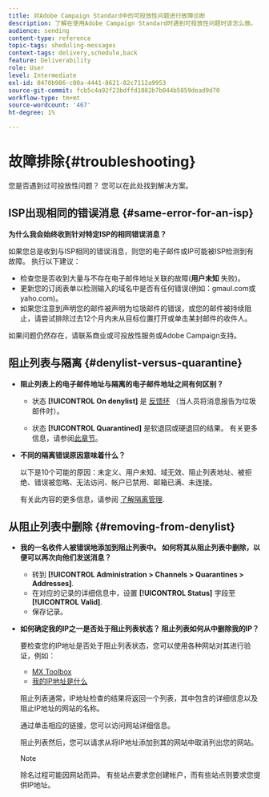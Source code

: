 ```yaml
---
title: 对Adobe Campaign Standard中的可投放性问题进行故障诊断
description: 了解在使用Adobe Campaign Standard时遇到可投放性问题时该怎么做。
audience: sending
content-type: reference
topic-tags: sheduling-messages
context-tags: delivery,schedule,back
feature: Deliverability
role: User
level: Intermediate
exl-id: 0470b986-c00a-4441-8621-82c7112a9953
source-git-commit: fcb5c4a92f23bdffd1082b7b044b5859dead9d70
workflow-type: tm+mt
source-wordcount: '467'
ht-degree: 1%

---
```


# 故障排除{#troubleshooting}

您是否遇到过可投放性问题？ 您可以在此处找到解决方案。

## ISP出现相同的错误消息 {#same-error-for-an-isp}

**为什么我会始终收到针对特定ISP的相同错误消息？**

如果您总是收到与ISP相同的错误消息，则您的电子邮件或IP可能被ISP检测到有故障。 执行以下建议：
* 检查您是否收到大量与不存在电子邮件地址关联的故障(**用户未知** 失败)。
* 更新您的订阅表单以检测输入的域名中是否有任何错误(例如：gmaul.com或yaho.com)。
* 如果您注意到声明您的邮件被声明为垃圾邮件的错误，或您的邮件被持续阻止，请尝试排除过去12个月内未从目标位置打开或单击某封邮件的收件人。

如果问题仍然存在，请联系商业或可投放性服务或Adobe Campaign支持。

## 阻止列表与隔离 {#denylist-versus-quarantine}

* **阻止列表上的电子邮件地址与隔离的电子邮件地址之间有何区别？**

   * 状态 **[!UICONTROL On denylist]** 是 [反馈环](https://experienceleague.adobe.com/docs/deliverability-learn/deliverability-best-practice-guide/transition-process/infrastructure.html#feedback-loops) （当人员将消息报告为垃圾邮件时）。

   * 状态 **[!UICONTROL Quarantined]** 是软退回或硬退回的结果。
   有关更多信息，请参阅[此章节](../../sending/using/understanding-quarantine-management.md#quarantine-vs-denylist)。

* **不同的隔离错误原因意味着什么？**

   以下是10个可能的原因：未定义、用户未知、域无效、阻止列表地址、被拒绝、错误被忽略、无法访问、帐户已禁用、邮箱已满、未连接。

   有关此内容的更多信息，请参阅 [了解隔离管理](../../sending/using/understanding-quarantine-management.md).

## 从阻止列表中删除 {#removing-from-denylist}

* **我的一名收件人被错误地添加到阻止列表中。 如何将其从阻止列表中删除，以便可以再次向他们发送消息？**

   * 转到 **[!UICONTROL Administration > Channels > Quarantines > Addresses]**.
   * 在对应的记录的详细信息中，设置 **[!UICONTROL Status]** 字段至 **[!UICONTROL Valid]**.
   * 保存记录。

* **如何确定我的IP之一是否处于阻止列表状态？ 阻止列表如何从中删除我的IP？**

   要检查您的IP地址是否处于阻止列表状态，您可以使用各种网站对其进行验证，例如：
   * [MX Toolbox](https://mxtoolbox.com/)
   * [我的IP地址是什么](https://whatismyipaddress.com)

   阻止列表通常，IP地址检查的结果将返回一个列表，其中包含的详细信息以及阻止IP地址的网站的名称。

   通过单击相应的链接，您可以访问网站详细信息。

   阻止列表然后，您可以请求从将IP地址添加到其的网站中取消列出您的网站。

   >[!NOTE]
   >
   >除名过程可能因网站而异。 有些站点要求您创建帐户，而有些站点则要求您提供IP地址。
